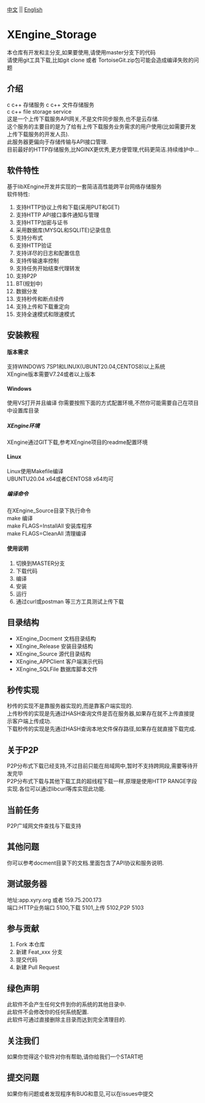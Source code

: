 [中文](README.md) ||  [English](README.en.md)  
# XEngine_Storage
本仓库有开发和主分支,如果要使用,请使用master分支下的代码  
请使用git工具下载,比如git clone 或者 TortoiseGit.zip包可能会造成编译失败的问题

## 介绍
c c++ 存储服务 c c++ 文件存储服务  
c c++ file storage service  
这是一个上传下载服务API网关,不是文件同步服务,也不是云存储.  
这个服务的主要目的是为了给有上传下载服务业务需求的用户使用(比如需要开发上传下载服务的开发人员).  
此服务器更偏向于存储传输与API接口管理.  
目前最好的HTTP存储服务,比NGINX更优秀,更方便管理,代码更简洁.持续维护中...  

## 软件特性
基于libXEngine开发并实现的一套简洁高性能跨平台网络存储服务  
软件特性:  
1. 支持HTTP协议上传和下载(采用PUT和GET)  
2. 支持HTTP API接口事件通知与管理  
3. 支持HTTP加密与证书  
4. 采用数据库(MYSQL和SQLITE)记录信息  
5. 支持分布式  
6. 支持HTTP验证  
7. 支持详尽的日志和配置信息  
8. 支持传输速率控制
9. 支持任务开始结束代理转发  
10. 支持P2P  
11. BT(规划中)  
12. 数据分发  
13. 支持秒传和断点续传  
14. 支持上传和下载重定向  
15. 支持全速模式和限速模式

## 安装教程

#### 版本需求
支持WINDOWS 7SP1和LINUX(UBUNT20.04,CENTOS8)以上系统  
XEngine版本需要V7.24或者以上版本  

#### Windows
使用VS打开并且编译
你需要按照下面的方式配置环境,不然你可能需要自己在项目中设置库目录

##### XEngine环境
XEngine通过GIT下载,参考XEngine项目的readme配置环境  

#### Linux
Linux使用Makefile编译  
UBUNTU20.04 x64或者CENTOS8 x64均可  

##### 编译命令
在XEngine_Source目录下执行命令  
make 编译  
make FLAGS=InstallAll 安装库程序  
make FLAGS=CleanAll 清理编译  

#### 使用说明

1.  切换到MASTER分支
2.  下载代码
3.  编译
4.  安装
5.  运行
6.  通过curl或postman 等三方工具测试上传下载

## 目录结构
- XEngine_Docment    文档目录结构  
- XEngine_Release    安装目录结构  
- XEngine_Source     源代目录结构  
- XEngine_APPClient  客户端演示代码  
- XEngine_SQLFile    数据库脚本文件
  

## 秒传实现  
秒传的实现不是靠服务器实现的,而是靠客户端实现的.  
上传秒传的实现是先通过HASH查询文件是否在服务器,如果存在就不上传直接提示客户端上传成功.  
下载秒传的实现是先通过HASH查询本地文件保存路径,如果存在就直接下载完成.  

## 关于P2P
P2P分布式下载已经支持,不过目前只能在局域网中,暂时不支持跨网段,需要等待开发完毕  
P2P分布式下载与其他下载工具的超线程下载一样,原理是使用HTTP RANGE字段实现.各位可以通过libcurl等库实现此功能.  

## 当前任务
P2P广域网文件查找与下载支持  

## 其他问题  
你可以参考docment目录下的文档.里面包含了API协议和服务说明.

## 测试服务器
地址:app.xyry.org 或者 159.75.200.173  
端口:HTTP业务端口 5100,下载 5101,上传 5102,P2P 5103  

## 参与贡献

1.  Fork 本仓库
2.  新建 Feat_xxx 分支
3.  提交代码
4.  新建 Pull Request  

## 绿色声明
此软件不会产生任何文件到你的系统的其他目录中.  
此软件不会修改你的任何系统配置.  
此软件可通过直接删除主目录而达到完全清理目的.  

## 关注我们
如果你觉得这个软件对你有帮助,请你给我们一个START吧

## 提交问题

如果你有问题或者发现程序有BUG和意见,可以在issues中提交  